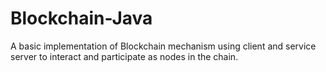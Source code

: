 # Blockchain-Java
A basic implementation of Blockchain mechanism using client and service server to interact and participate as nodes in the chain.
